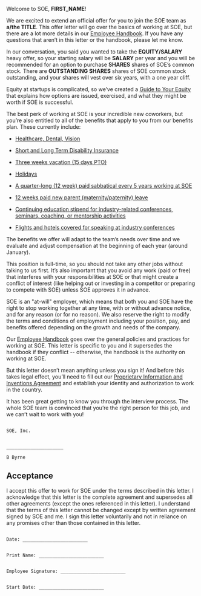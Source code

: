 Welcome to SOE, **FIRST_NAME**!

We are excited to extend an official offer for you to join the SOE team as **a/the TITLE**. This offer letter will go over the basics of working at SOE, but there are a lot more details in our [Employee Handbook](https://github.com/SOE/handbook). If you have any questions that aren’t in this letter or the handbook, please let me know.

In our conversation, you said you wanted to take the **EQUITY/SALARY** heavy offer, so your starting salary will be **SALARY** per year and you will be recommended for an option to purchase **SHARES** shares of SOE’s common stock. There are **OUTSTANDING SHARES** shares of SOE common stock outstanding, and your shares will vest over six years, with a one year cliff.

Equity at startups is complicated, so we’ve created a [Guide to Your Equity](https://github.com/SOE/handbook/blob/master/Hiring%20Documents/Guide%20to%20Your%20Equity.md) that explains how options are issued, exercised, and what they might be worth if SOE is successful.

The best perk of working at SOE is your incredible new coworkers, but you’re also entitled to all of the benefits that apply to you from our benefits plan. These currently include:

* [Healthcare, Dental, Vision](https://github.com/SOE/handbook/blob/master/Benefits%20and%20Perks/Healthcare%20and%20Disability%20Insurance.md)

* [Short and Long Term Disability Insurance](https://github.com/SOE/handbook/blob/master/Benefits%20and%20Perks/Healthcare%20and%20Disability%20Insurance.md)

* [Three weeks vacation (15 days PTO)](https://github.com/SOE/handbook/blob/master/Benefits%20and%20Perks/Vacation%20and%20Sick%20Leave.md)

* [Holidays](https://github.com/SOE/handbook/blob/master/Benefits%20and%20Perks/Holiday%20List.md)

* [A quarter-long (12 week) paid sabbatical every 5 years working at SOE](https://github.com/SOE/handbook/blob/master/Benefits%20and%20Perks/Sabbatical.md)

* [12 weeks paid new parent (maternity/paternity) leave](https://github.com/SOE/handbook/blob/master/Benefits%20and%20Perks/New%20Parent%20Leave.md)

* [Continuing education stipend for industry-related conferences, seminars, coaching, or mentorship activities](https://github.com/SOE/handbook/blob/master/Benefits%20and%20Perks/Continuing%20Education.md)

* [Flights and hotels covered for speaking at industry conferences](https://github.com/SOE/handbook/blob/master/Benefits%20and%20Perks/Continuing%20Education.md)

The benefits we offer will adapt to the team’s needs over time and we evaluate and adjust compensation at the beginning of each year (around January).

This position is full-time, so you should not take any other jobs without talking to us first. It’s also important that you avoid any work (paid or free) that interferes with your responsibilities at SOE or that might create a conflict of interest (like helping out or investing in a competitor or preparing to compete with SOE) unless SOE approves it in advance.

SOE is an "at-will" employer, which means that both you and SOE have the right to stop working together at any time, with or without advance notice, and for any reason (or for no reason). We also reserve the right to modify the terms and conditions of employment including your position, pay, and benefits offered depending on the growth and needs of the company.

Our [Employee Handbook](https://github.com/SOE/handbook) goes over the general policies and practices for working at SOE. This letter is specific to you and it supersedes the handbook if they conflict -- otherwise, the handbook is the authority on working at SOE.

But this letter doesn’t mean anything unless you sign it! And before this takes legal effect, you’ll need to fill out our [Proprietary Information and Inventions Agreement](https://github.com/SOE/handbook/blob/master/Hiring%20Documents/Employee%20Proprietary%20Information%20and%20Inventions%20Assignment%20Agreement%20(NDA).doc.md) and establish your identity and authorization to work in the country.

It has been great getting to know you through the interview process. The whole SOE team is convinced that you’re the right person for this job, and we can’t wait to work with you!
```

SOE, Inc.


_____________________

B Byrne
```

## Acceptance

I accept this offer to work for SOE under the terms described in this letter. I acknowledge that this letter is the complete agreement and supersedes all other agreements (except the ones referenced in this letter). I understand that the terms of this letter cannot be changed except by written agreement signed by SOE and me. I sign this letter voluntarily and not in reliance on any promises other than those contained in this letter.

```

Date: ________________________


Print Name: ________________________


Employee Signature: ________________________


Start Date: ________________________

```
